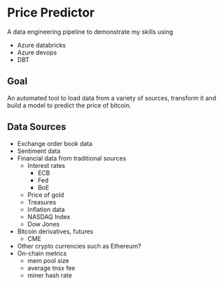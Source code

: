 # Price Predictor

A data engineering pipeline to demonstrate my skills using

- Azure databricks
- Azure devops
- DBT

## Goal 

An automated tool to load data from a variety of sources, transform it and build a model to predict
the price of bitcoin. 

## Data Sources

- Exchange order book data
- Sentiment data
- Financial data from traditional sources
    - Interest rates
        - ECB
        - Fed
        - BoE
    - Price of gold
    - Treasures
    - Inflation data
    - NASDAQ Index
    - Dow Jones
- Bitcoin derivatives, futures
    - CME
- Other crypto currencies such as Ethereum?
- On-chain metrics
    - mem pool size
    - average tnsx fee
    - miner hash rate

